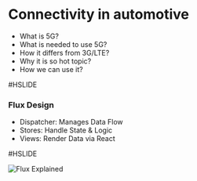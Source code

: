 # Connectivity in automotive

- What is 5G?
- What is needed to use 5G?
- How it differs from 3G/LTE?
- Why it is so hot topic?
- How we can use it?

#HSLIDE

### Flux Design

- Dispatcher: Manages Data Flow
- Stores: Handle State & Logic
- Views: Render Data via React

#HSLIDE

![Flux Explained](https://facebook.github.io/flux/img/flux-simple-f8-diagram-explained-1300w.png)
